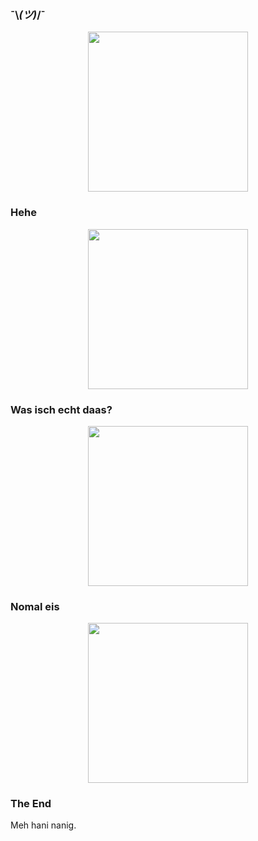 ### ¯\\_(ツ)_/¯

<p align="center">
  <img src="https://img-9gag-fun.9cache.com/photo/aBm1AdP_700bwp.webp" width="256">
</p>

### Hehe

<p align="center">
  <img src="https://img-9gag-fun.9cache.com/photo/aWYX06A_700bwp.webp" width="256">
</p>

### Was isch echt daas?

<p align="center">
  <img src="https://img-9gag-fun.9cache.com/photo/aV3r9jv_700bwp.webp" width="256">
</p>

### Nomal eis

<p align="center">
  <img src="https://img-9gag-fun.9cache.com/photo/abY8mEr_700bwp.webp" width="256">
</p>

### The End

Meh hani nanig.
